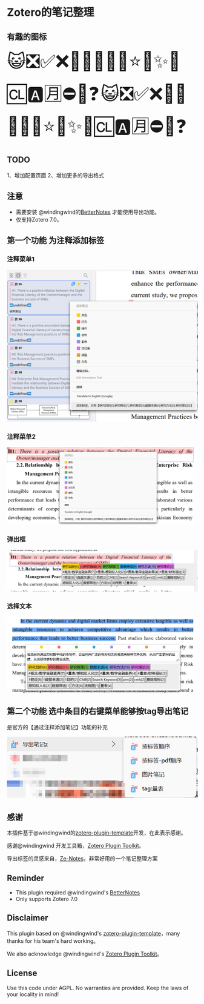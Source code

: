 # Zotero的笔记整理

## 有趣的图标

<font size=10>😺❎✅❌🐉🦀🐓🦋🌸⭐🌟✨📍🆑🅰️🈷️⛔🚫❓</font>
<font size=30>😺❎✅❌🐉🦀🐓🦋🌸⭐🌟✨📍🆑🅰️🈷️⛔🚫❓</font>

## TODO

1、增加配置页面
2、增加更多的导出格式

## 注意

- 需要安装 @windingwind的[BetterNotes](https://github.com/windingwind/zotero-better-notes/releases/) 才能使用导出功能。
- 仅支持Zotero 7.0。

## 第一个功能 为注释添加标签

### 注释菜单1

![注释菜单1](./doc/注释菜单1.png)

### 注释菜单2

![注释菜单2](./doc/注释菜单2.png)

### 弹出框

![弹出框](./doc/弹出框.png)

### 选择文本

![选择文本](./doc/选择文本.png)

## 第二个功能 选中条目的右键菜单能够按tag导出笔记

是官方的【通过注释添加笔记】功能的补充

![选中条目的右键菜单](./doc/选中条目的右键菜单.png)

## 感谢

本插件基于@windingwind的[zotero-plugin-template](https://github.com/windingwind/zotero-plugin-template)开发，在此表示感谢。

感谢@windingwind 开发工具箱，[Zotero Plugin Toolkit](https://github.com/windingwind/zotero-plugin-toolkit)。

导出标签的灵感来自，[Ze-Notes](https://github.com/frianasoa/Ze-Notes)，非常好用的一个笔记整理方案

## Reminder

- This plugin required @windingwind's [BetterNotes](https://github.com/windingwind/zotero-better-notes/releases/)
- Only supports Zotero 7.0

## Disclaimer

This plugin based on @windingwind's [zotero-plugin-template](https://github.com/windingwind/zotero-plugin-template)，many thanks for his team's hard working。

We also acknowledge @windingwind's [Zotero Plugin Toolkit](https://github.com/windingwind/zotero-plugin-toolkit)。

## License

Use this code under AGPL. No warranties are provided. Keep the laws of your locality in mind!
